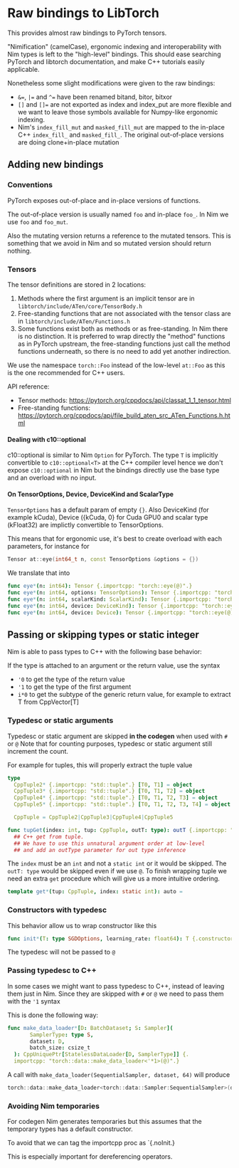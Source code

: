 # Raw bindings to LibTorch

This provides almost raw bindings to PyTorch tensors.

"Nimification" (camelCase), ergonomic indexing and interoperability with Nim types is left to the "high-level" bindings.
This should ease searching PyTorch and libtorch documentation,
and make C++ tutorials easily applicable.

Nonetheless some slight modifications were given to the raw bindings:
- `&=`, `|=` and `^=` have been renamed bitand, bitor, bitxor
- `[]` and `[]=` are not exported as index and index_put are more flexible
  and we want to leave those symbols available for Numpy-like ergonomic indexing.
- Nim's `index_fill_mut` and `masked_fill_mut` are mapped to the in-place
  C++ `index_fill_` and `masked_fill_`.
  The original out-of-place versions are doing clone+in-place mutation

## Adding new bindings

### Conventions

PyTorch exposes out-of-place and in-place versions of functions.

The out-of-place version is usually named `foo` and in-place `foo_`.
In Nim we use `foo` and `foo_mut`.

Also the mutating version returns a reference to the mutated tensors. This is something that we avoid in Nim and so mutated version should return nothing.

### Tensors

The tensor definitions are stored in 2 locations:

1. Methods where the first argument is an implicit tensor are in `libtorch/include/ATen/core/TensorBody.h`
2. Free-standing functions that are not associated with the tensor class
   are in `libtorch/include/ATen/Functions.h`
3. Some functions exist both as methods or as free-standing.
   In Nim there is no distinction. It is preferred to wrap
   directly the "method" functions as in PyTorch upstream,
   the free-standing functions just call the method functions underneath,
   so there is no need to add yet another indirection.

We use the namespace `torch::Foo` instead of the low-level `at::Foo`
as this is the one recommended for C++ users.

API reference:
- Tensor methods: https://pytorch.org/cppdocs/api/classat_1_1_tensor.html
- Free-standing functions: https://pytorch.org/cppdocs/api/file_build_aten_src_ATen_Functions.h.html

#### Dealing with c10::optional

c10::optional is similar to Nim `Option` for PyTorch.
The type `T` is implicitly convertible to `c10::optional<T>` at the C++ compiler level
hence we don't expose `c10::optional` in Nim but the bindings directly use the base type and an overload with no input.

#### On TensorOptions, Device, DeviceKind and ScalarType

`TensorOptions` has a default param of empty `{}`.
Also DeviceKind (for example kCuda), Device ({kCuda, 0} for Cuda GPU0 and scalar type (kFloat32) are implictly convertible to TensorOptions.

This means that for ergonomic use, it's best to create overload with each parameters, for instance for

```C++
Tensor at::eye(int64_t n, const TensorOptions &options = {})
```

We translate that into
```Nim
func eye*(n: int64): Tensor {.importcpp: "torch::eye(@)".}
func eye*(n: int64, options: TensorOptions): Tensor {.importcpp: "torch::eye(@)".}
func eye*(n: int64, scalarKind: ScalarKind): Tensor {.importcpp: "torch::eye(@)".}
func eye*(n: int64, device: DeviceKind): Tensor {.importcpp: "torch::eye(@)".}
func eye*(n: int64, device: Device): Tensor {.importcpp: "torch::eye(@)".}
```

## Passing or skipping types or static integer

Nim is able to pass types to C++ with the following base behavior:

If the type is attached to an argument or the return value, use the syntax
  - `'0` to get the type of the return value
  - `'1` to get the type of the first argument
  - `i*0` to get the subtype of the generic return value, for example to extract T from CppVector[T]

### Typedesc or static arguments

Typedesc or static argument are skipped **in the codegen** when used with `#` or `@`
Note that for counting purposes, typedesc or static argument still increment the count.

For example for tuples, this will properly extract the tuple value

```Nim
type
  CppTuple2* {.importcpp: "std::tuple".} [T0, T1] = object
  CppTuple3* {.importcpp: "std::tuple".} [T0, T1, T2] = object
  CppTuple4* {.importcpp: "std::tuple".} [T0, T1, T2, T3] = object
  CppTuple5* {.importcpp: "std::tuple".} [T0, T1, T2, T3, T4] = object

  CppTuple = CppTuple2|CppTuple3|CppTuple4|CppTuple5

func tupGet(index: int, tup: CppTuple, outT: type): outT {.importcpp: "std::get<#>(#)".}
  ## C++ get from tuple.
  ## We have to use this unnatural argument order at low-level
  ## and add an outType parameter for out type inference
```

The `index` must be an `int` and not a `static int` or it would be skipped.
The `outT: type` would be skipped even if we use `@`.
To finish wrapping tuple we need an extra `get` procedure which will give us
a more intuitive ordering.
```Nim
template get*(tup: CppTuple, index: static int): auto =
```

### Constructors with typedesc

This behavior allow us to wrap constructor like this
```Nim
func init*(T: type SGDOptions, learning_rate: float64): T {.constructor, importcpp: "torch::optim::SGDOptions(@)".}
```

The typedesc will not be passed to `@`

### Passing typedesc to C++

In some cases we might want to pass typedesc to C++, instead of leaving them
just in Nim.
Since they are skipped with `#` or `@` we need to pass them with the `'1` syntax

This is done the following way:

```Nim
func make_data_loader*[D: BatchDataset; S: Sampler](
       SamplerType: type S,
       dataset: D,
       batch_size: csize_t
  ): CppUniquePtr[StatelessDataLoader[D, SamplerType]] {.
  importcpp: "torch::data::make_data_loader<'*1>(@)".}
```

A call with `make_data_loader(SequentialSampler, dataset, 64)` will produce
```C++
torch::data::make_data_loader<torch::data::Sampler:SequentialSampler>(dataset, 64)
```

### Avoiding Nim temporaries

For codegen Nim generates temporaries but this assumes that the temporary types has a default constructor.

To avoid that we can tag the importcpp proc as `{.noInit.}

This is especially important for dereferencing operators.
